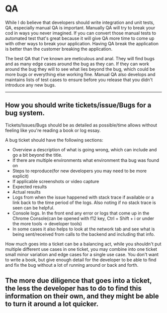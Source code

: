 # QA

While I do believe that developers should write integration and unit tests, QA, especially manual QA is important. Manually QA will try to
break your cod in ways you never imagined. If you can convert those manual tests to automated test that's great because it will give QA more
time to come up with other ways to break your application. Having QA break the application is better than the customer breaking the application.

The best QA that I've known are meticulous and anal. They will find bugs and as many edge cases around the bug as they can. If they can work
around the bug they will to see what lies beyond the bug, which could be more bugs or everything else working fine. Manual QA also develops
and maintains lists of test cases to ensure before you release that you didn't introduce any new bugs.

----

## How you should write tickets/issue/Bugs for a bug system. 
Tickets/Issues/Bugs should be as detailed as possible/time allows without feeling like you're reading a book or log essay.

A bug ticket should have the following sections:

* Overview a description of what is going wrong, which can include and go a bit beyond the title.
* If there are multiple environments what environment tha bug was found on
* Steps to reproduce(for new developers you may need to be more explicit)
* If applicable screenshots or video capture
* Expected results
* Actual results
* Logs from when the issue happened with stack trace if available or a link back to the time period of the logs. Also noting if no stack trace is seen can be helpful.
* Console logs. In the front end any error or logs that come up in the Chrome Console(can be opened with f12 key, Ctrl + Shift + i or under the more tools -> developer tools)
* In some cases it also helps to look at the network tab and see what is being sent/received from calls to the backend and including that info.

How much goes into a ticket can be a balancing act, while you shouldn't put multiple different use cases in one ticket, you may combine
into one ticket small minor variation and edge cases for a single use case. You don't want to write a book, but give enough detail for the 
developer to be able to find and fix the bug without a lot of running around or back and forth.

The more due diligence that goes into a ticket, the less the developer has to do to find this information on their own, and they might be able
to turn it around a lot quicker.
----
